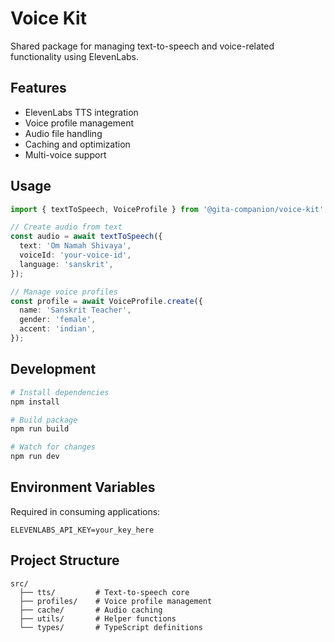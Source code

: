 # Voice Kit

Shared package for managing text-to-speech and voice-related functionality using ElevenLabs.

## Features

- ElevenLabs TTS integration
- Voice profile management
- Audio file handling
- Caching and optimization
- Multi-voice support

## Usage

```typescript
import { textToSpeech, VoiceProfile } from '@gita-companion/voice-kit';

// Create audio from text
const audio = await textToSpeech({
  text: 'Om Namah Shivaya',
  voiceId: 'your-voice-id',
  language: 'sanskrit',
});

// Manage voice profiles
const profile = await VoiceProfile.create({
  name: 'Sanskrit Teacher',
  gender: 'female',
  accent: 'indian',
});
```

## Development

```bash
# Install dependencies
npm install

# Build package
npm run build

# Watch for changes
npm run dev
```

## Environment Variables

Required in consuming applications:
```
ELEVENLABS_API_KEY=your_key_here
```

## Project Structure

```
src/
  ├── tts/         # Text-to-speech core
  ├── profiles/    # Voice profile management
  ├── cache/       # Audio caching
  ├── utils/       # Helper functions
  └── types/       # TypeScript definitions
``` 